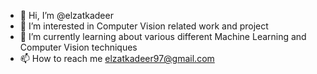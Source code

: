 - 👋 Hi, I’m @elzatkadeer
- 👀 I’m interested in Computer Vision related work and project
- 🌱 I’m currently learning about various different Machine Learning and Computer Vision techniques
- 📫 How to reach me elzatkadeer97@gmail.com

<!---
elzatkadeer/elzatkadeer is a ✨ special ✨ repository because its `README.md` (this file) appears on your GitHub profile.
You can click the Preview link to take a look at your changes.
--->
